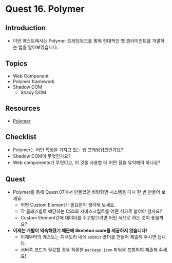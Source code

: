 # Quest 16. Polymer


## Introduction
* 이번 퀘스트에서는 Polymer 프레임워크를 통해 현대적인 웹 클라이언트를 개발하는 법을 알아보겠습니다.

## Topics
* Web Component
* Polymer framework
* Shadow DOM
  * Shady DOM

## Resources
* [Polymer](https://www.polymer-project.org/1.0/)

## Checklist
* Polymer는 어떤 특징을 가지고 있는 웹 프레임워크인가요?
* Shadow DOM이 무엇인가요?
* Web components가 무엇이고, 이 것을 사용할 때 어떤 점을 유의해야 하나요?

## Quest
* Polymer를 통해 Quest 07에서 만들었던 바탕화면 시스템을 다시 한 번 만들어 보세요.
  * 어떤 Custom Element가 필요한지 생각해 보세요.
  * 각 클래스별로 해당하는 CSS와 자바스크립트를 어떤 식으로 붙여야 할까요?
  * Custom Element간에 데이터를 주고받으려면 어떤 식으로 하는 것이 좋을까요?
* **이제는 개발이 익숙해졌기 때문에 Skeleton code를 제공하지 않습니다!**
  * 이제부터의 퀘스트는 디렉토리 내에 `submit` 폴더를 만들어 제출해 주시면 됩니다.
  * 서버쪽 코드가 필요할 경우 적절한 `package.json` 파일을 포함하여 제출해 주세요!
